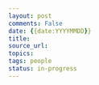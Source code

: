 ```yaml
---
layout: post
comments: False
date: {{date:YYYYMMDD}}
title: 
source_url: 
topics: 
tags: people
status: in-progress
---
```

